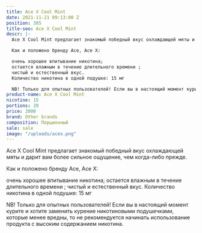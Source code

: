 ```yaml
---
title: Ace X Cool Mint
date: 2021-11-21 09:13:00 Z
position: 385
title-seo: Ace X Cool Mint
descr: |-
  Ace X Cool Mint предлагает знакомый победный вкус охлаждающей мяты и дарит вам более сильное ощущение, чем когда-либо прежде.

  Как и положено бренду Ace, Ace X:

  очень хорошее впитывание никотина;
  остается влажным в течение длительного времени ;
  чистый и естественный вкус.
  Количество никотина в одной подушке: 15 мг

  NB! Только для опытных пользователей! Если вы в настоящий момент курите и хотите заменить курение никотиновыми подушечками, которые менее вредны, то не рекомендуется начинать использование продукта с высоким содержанием никотина.
product-name: Ace X Cool Mint
nicotine: 15
portions: 20
price: 2000
brand: Other brands
composition: Порционный
sale: sale
image: "/uploads/acex.png"
---
```


Ace X Cool Mint предлагает знакомый победный вкус охлаждающей мяты и дарит вам более сильное ощущение, чем когда-либо прежде.

Как и положено бренду Ace, Ace X:

очень хорошее впитывание никотина;
остается влажным в течение длительного времени ;
чистый и естественный вкус.
Количество никотина в одной подушке: 15 мг

NB! Только для опытных пользователей! Если вы в настоящий момент курите и хотите заменить курение никотиновыми подушечками, которые менее вредны, то не рекомендуется начинать использование продукта с высоким содержанием никотина.